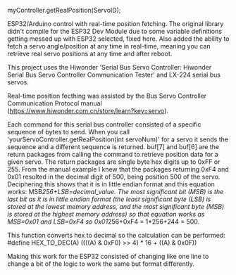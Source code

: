 myController.getRealPosition(ServoID);

ESP32/Arduino control with real-time position fetching. The original library didn't compile for the ESP32 Dev Module due to some variable definitions getting messed up with ESP32 selected, fixed here. Also added the ability to fetch a servo angle/position at any time in real-time, meaning you can retrieve real servo positions at any time and after reboot.

This project uses the Hiwonder 'Serial Bus Servo Controller: Hiwonder Serial Bus Servo Controller Communication Tester' and LX-224 serial bus servos.

Real-time position fecthing was assisted by the Bus Servo Controller Communication Protocol manual (https://www.hiwonder.com.cn/store/learn?key=servo).

Each command for this serial bus controller consisted of a specific sequence of bytes to send. When you call 'yourServoController.getRealPosition(int servoNum)' for a servo it sends the sequence and a different sequence is returned. buf[7] and buf[6] are the return packages from calling the command to retrieve position data for a given servo. The return packages are single byte hex digits up to 0xFF or 255. From the manual example I knew that the packages returning 0xF4 and 0x01 resulted in the decimal digit of 500, being position 500 of the servo. Deciphering this shows that it is in little endian format and this equation works: MSB*256+LSB=decimal_value. The most significant bit (MSB) is the last bit as it is in little endian format (the least significant byte (LSB) is stored at the lowest memory address, and the most significant byte (MSB) is stored at the highest memory address) so that equation works as MSB=0x01 and LSB=0xF4 so 0x01*256+0xF4 = 1*256+244 = 500. 

This function converts hex to decimal so the calculation can be performed: #define HEX_TO_DEC(A) ((((A) & 0xF0) >> 4) * 16 + ((A) & 0x0F))


Making this work for the ESP32 consisted of changing like one line to change a bit of the logic to work the same but format differently.
